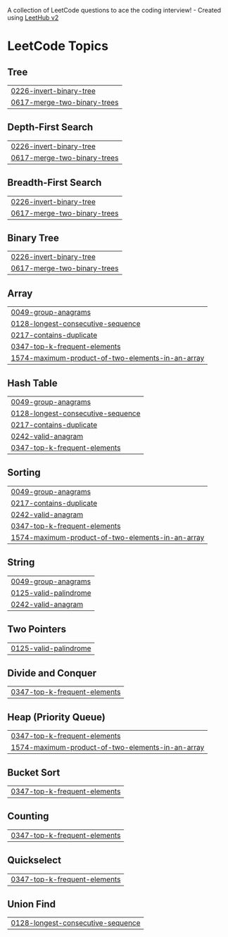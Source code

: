 A collection of LeetCode questions to ace the coding interview! - Created using [LeetHub v2](https://github.com/arunbhardwaj/LeetHub-2.0)
<!---LeetCode Topics Start-->
# LeetCode Topics
## Tree
|  |
| ------- |
| [0226-invert-binary-tree](https://github.com/davidejindu/leetcode/tree/master/0226-invert-binary-tree) |
| [0617-merge-two-binary-trees](https://github.com/davidejindu/leetcode/tree/master/0617-merge-two-binary-trees) |
## Depth-First Search
|  |
| ------- |
| [0226-invert-binary-tree](https://github.com/davidejindu/leetcode/tree/master/0226-invert-binary-tree) |
| [0617-merge-two-binary-trees](https://github.com/davidejindu/leetcode/tree/master/0617-merge-two-binary-trees) |
## Breadth-First Search
|  |
| ------- |
| [0226-invert-binary-tree](https://github.com/davidejindu/leetcode/tree/master/0226-invert-binary-tree) |
| [0617-merge-two-binary-trees](https://github.com/davidejindu/leetcode/tree/master/0617-merge-two-binary-trees) |
## Binary Tree
|  |
| ------- |
| [0226-invert-binary-tree](https://github.com/davidejindu/leetcode/tree/master/0226-invert-binary-tree) |
| [0617-merge-two-binary-trees](https://github.com/davidejindu/leetcode/tree/master/0617-merge-two-binary-trees) |
## Array
|  |
| ------- |
| [0049-group-anagrams](https://github.com/davidejindu/leetcode/tree/master/0049-group-anagrams) |
| [0128-longest-consecutive-sequence](https://github.com/davidejindu/leetcode/tree/master/0128-longest-consecutive-sequence) |
| [0217-contains-duplicate](https://github.com/davidejindu/leetcode/tree/master/0217-contains-duplicate) |
| [0347-top-k-frequent-elements](https://github.com/davidejindu/leetcode/tree/master/0347-top-k-frequent-elements) |
| [1574-maximum-product-of-two-elements-in-an-array](https://github.com/davidejindu/leetcode/tree/master/1574-maximum-product-of-two-elements-in-an-array) |
## Hash Table
|  |
| ------- |
| [0049-group-anagrams](https://github.com/davidejindu/leetcode/tree/master/0049-group-anagrams) |
| [0128-longest-consecutive-sequence](https://github.com/davidejindu/leetcode/tree/master/0128-longest-consecutive-sequence) |
| [0217-contains-duplicate](https://github.com/davidejindu/leetcode/tree/master/0217-contains-duplicate) |
| [0242-valid-anagram](https://github.com/davidejindu/leetcode/tree/master/0242-valid-anagram) |
| [0347-top-k-frequent-elements](https://github.com/davidejindu/leetcode/tree/master/0347-top-k-frequent-elements) |
## Sorting
|  |
| ------- |
| [0049-group-anagrams](https://github.com/davidejindu/leetcode/tree/master/0049-group-anagrams) |
| [0217-contains-duplicate](https://github.com/davidejindu/leetcode/tree/master/0217-contains-duplicate) |
| [0242-valid-anagram](https://github.com/davidejindu/leetcode/tree/master/0242-valid-anagram) |
| [0347-top-k-frequent-elements](https://github.com/davidejindu/leetcode/tree/master/0347-top-k-frequent-elements) |
| [1574-maximum-product-of-two-elements-in-an-array](https://github.com/davidejindu/leetcode/tree/master/1574-maximum-product-of-two-elements-in-an-array) |
## String
|  |
| ------- |
| [0049-group-anagrams](https://github.com/davidejindu/leetcode/tree/master/0049-group-anagrams) |
| [0125-valid-palindrome](https://github.com/davidejindu/leetcode/tree/master/0125-valid-palindrome) |
| [0242-valid-anagram](https://github.com/davidejindu/leetcode/tree/master/0242-valid-anagram) |
## Two Pointers
|  |
| ------- |
| [0125-valid-palindrome](https://github.com/davidejindu/leetcode/tree/master/0125-valid-palindrome) |
## Divide and Conquer
|  |
| ------- |
| [0347-top-k-frequent-elements](https://github.com/davidejindu/leetcode/tree/master/0347-top-k-frequent-elements) |
## Heap (Priority Queue)
|  |
| ------- |
| [0347-top-k-frequent-elements](https://github.com/davidejindu/leetcode/tree/master/0347-top-k-frequent-elements) |
| [1574-maximum-product-of-two-elements-in-an-array](https://github.com/davidejindu/leetcode/tree/master/1574-maximum-product-of-two-elements-in-an-array) |
## Bucket Sort
|  |
| ------- |
| [0347-top-k-frequent-elements](https://github.com/davidejindu/leetcode/tree/master/0347-top-k-frequent-elements) |
## Counting
|  |
| ------- |
| [0347-top-k-frequent-elements](https://github.com/davidejindu/leetcode/tree/master/0347-top-k-frequent-elements) |
## Quickselect
|  |
| ------- |
| [0347-top-k-frequent-elements](https://github.com/davidejindu/leetcode/tree/master/0347-top-k-frequent-elements) |
## Union Find
|  |
| ------- |
| [0128-longest-consecutive-sequence](https://github.com/davidejindu/leetcode/tree/master/0128-longest-consecutive-sequence) |
<!---LeetCode Topics End-->